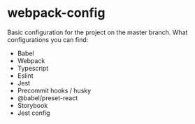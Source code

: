 # webpack-config

Basic configuration for the project on the master branch. What configurations you can find:
* Babel
* Webpack
* Typescript
* Eslint
* Jest
* Precommit hooks / husky
* @babel/preset-react
* Storybook
* Jest config
